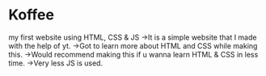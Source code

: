# Koffee
my first website using HTML, CSS & JS
->It is a simple website that I made with the help of yt. 
->Got to learn more about HTML and CSS while making this.
->Would recommend making this if u wanna learn HTML & CSS in less time.
->Very less JS is used. 